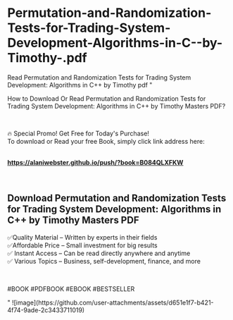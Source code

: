 # Permutation-and-Randomization-Tests-for-Trading-System-Development-Algorithms-in-C--by-Timothy-.pdf
Read Permutation and Randomization Tests for Trading System Development: Algorithms in C++ by Timothy  pdf
"<p>How to Download Or Read Permutation and Randomization Tests for Trading System Development: Algorithms in C++ by Timothy Masters PDF?</p>
<p>&nbsp;</p>
<p>&#128293;  Special Promo! Get Free for Today's Purchase!<br />To download or Read your free Book, simply click link address here:&nbsp;<br />&nbsp;</p>
<p><a href=""https://alaniwebster.github.io/push/?book=B084QLXFKW""><strong>https://alaniwebster.github.io/push/?book=B084QLXFKW</strong></a></p>
<p>&nbsp;</p>
<h2>Download Permutation and Randomization Tests for Trading System Development: Algorithms in C++ by Timothy Masters PDF</h2>
<p>&#x2705;Quality Material &ndash; Written by experts in their fields<br />&#x2705;Affordable Price &ndash; Small investment for big results<br />&#x2705; Instant Access &ndash; Can be read directly anywhere and anytime<br />&#x2705; Various Topics &ndash; Business, self-development, finance, and more</p>
<p>&nbsp;</p>
<p>#BOOK #PDFBOOK #EBOOK #BESTSELLER</p>
"
![image](https://github.com/user-attachments/assets/d651e1f7-b421-4f74-9ade-2c3433711019)
